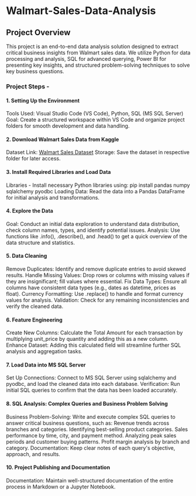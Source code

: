 # Walmart-Sales-Data-Analysis

## Project Overview 
This project is an end-to-end data analysis solution designed to extract critical business insights from Walmart sales data. We utilize Python for data processing and analysis, SQL for advanced querying, Power BI for presenting key insights, and structured problem-solving techniques to solve key business questions. 


### Project Steps - 

#### 1. Setting Up the Environment
Tools Used: Visual Studio Code (VS Code), Python, SQL (MS SQL Server)
Goal: Create a structured workspace within VS Code and organize project folders for smooth development and data handling.

#### 2. Download Walmart Sales Data from Kaggle
Dataset Link: [Walmart Sales Dataset](https://www.kaggle.com/najir0123/walmart-10k-sales-datasets)
Storage: Save the dataset in respective folder for later access.

#### 3. Install Required Libraries and Load Data
Libraries - Install necessary Python libraries using:
pip install pandas numpy sqlalchemy pyodbc
Loading Data: Read the data into a Pandas DataFrame for initial analysis and transformations.

#### 4. Explore the Data
Goal: Conduct an initial data exploration to understand data distribution, check column names, types, and identify potential issues.
Analysis: Use functions like .info(), .describe(), and .head() to get a quick overview of the data structure and statistics.

#### 5. Data Cleaning
Remove Duplicates: Identify and remove duplicate entries to avoid skewed results.
Handle Missing Values: Drop rows or columns with missing values if they are insignificant; fill values where essential.
Fix Data Types: Ensure all columns have consistent data types (e.g., dates as datetime, prices as float).
Currency Formatting: Use .replace() to handle and format currency values for analysis.
Validation: Check for any remaining inconsistencies and verify the cleaned data.

#### 6. Feature Engineering
Create New Columns: Calculate the Total Amount for each transaction by multiplying unit_price by quantity and adding this as a new column.
Enhance Dataset: Adding this calculated field will streamline further SQL analysis and aggregation tasks.

#### 7. Load Data into MS SQL Server
Set Up Connections: Connect to MS SQL Server using sqlalchemy and pyodbc, and load the cleaned data into each database.
Verification: Run initial SQL queries to confirm that the data has been loaded accurately.

#### 8. SQL Analysis: Complex Queries and Business Problem Solving
Business Problem-Solving: Write and execute complex SQL queries to answer critical business questions, such as:
Revenue trends across branches and categories.
Identifying best-selling product categories.
Sales performance by time, city, and payment method.
Analyzing peak sales periods and customer buying patterns.
Profit margin analysis by branch and category.
Documentation: Keep clear notes of each query's objective, approach, and results.

#### 10. Project Publishing and Documentation
Documentation: Maintain well-structured documentation of the entire process in Markdown or a Jupyter Notebook.

